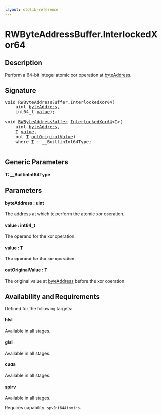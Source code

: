 ```yaml
---
layout: stdlib-reference
---
```


# RWByteAddressBuffer\.InterlockedXor64

## Description

Perform a 64-bit integer atomic xor operation at <span class='code'><a href=".html#decl-byteAddress" class="code_param">byteAddress</a></span>.



## Signature 

<pre>
<span class="code_keyword">void</span> <a href="../index.html" class="code_type">RWByteAddressBuffer</a>.<a href=".html">InterlockedXor64</a>(
    <span class="code_keyword">uint</span> <a href=".html#decl-byteAddress" class="code_param">byteAddress</a>,
    int64_t <a href=".html#decl-value" class="code_param">value</a>);

<span class="code_keyword">void</span> <a href="../index.html" class="code_type">RWByteAddressBuffer</a>.<a href=".html">InterlockedXor64</a>&lt;<a href=".html#typeparam-T" class="code_type">T</a>&gt;(
    <span class="code_keyword">uint</span> <a href=".html#decl-byteAddress" class="code_param">byteAddress</a>,
    <a href=".html#typeparam-T" class="code_type">T</a> <a href=".html#decl-value" class="code_param">value</a>,
    <span class="code_keyword">out</span> <a href=".html#typeparam-T" class="code_type">T</a> <a href=".html#decl-outOriginalValue" class="code_param">outOriginalValue</a>)
    <span class='code_keyword'>where</span> <a href=".html#typeparam-T" class="code_type">T</a> : __BuiltinInt64Type;

</pre>

## Generic Parameters

####  <a id="typeparam-T"></a>T: \_\_BuiltinInt64Type

## Parameters

####  <a id="decl-byteAddress"></a>byteAddress  : uint
The address at which to perform the atomic xor operation.

####  <a id="decl-value"></a>value  : int64\_t
The operand for the xor operation.

####  <a id="decl-value"></a>value  : [T](.html#typeparam-T)
The operand for the xor operation.

####  <a id="decl-outOriginalValue"></a>outOriginalValue  : [T](.html#typeparam-T)
The original value at <span class='code'><a href=".html#decl-byteAddress" class="code_param">byteAddress</a></span> before the xor operation.


## Availability and Requirements

Defined for the following targets:

#### hlsl
Available in all stages.

#### glsl
Available in all stages.

#### cuda
Available in all stages.

#### spirv
Available in all stages.

Requires capability: `spvInt64Atomics`.


